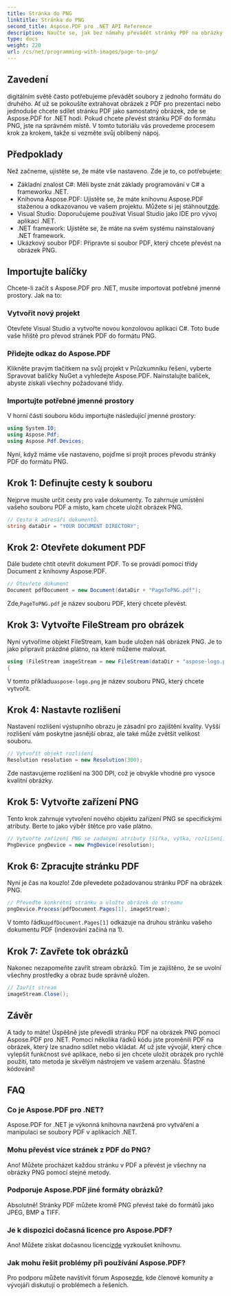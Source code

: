 ```yaml
---
title: Stránka do PNG
linktitle: Stránka do PNG
second_title: Aspose.PDF pro .NET API Reference
description: Naučte se, jak bez námahy převádět stránky PDF na obrázky PNG pomocí Aspose.PDF for .NET v našem podrobném návodu krok za krokem.
type: docs
weight: 220
url: /cs/net/programming-with-images/page-to-png/
---
```

## Zavedení

digitálním světě často potřebujeme převádět soubory z jednoho formátu do druhého. Ať už se pokoušíte extrahovat obrázek z PDF pro prezentaci nebo jednoduše chcete sdílet stránku PDF jako samostatný obrázek, zde se Aspose.PDF for .NET hodí. Pokud chcete převést stránku PDF do formátu PNG, jste na správném místě. V tomto tutoriálu vás provedeme procesem krok za krokem, takže si vezměte svůj oblíbený nápoj.

## Předpoklady

Než začneme, ujistěte se, že máte vše nastaveno. Zde je to, co potřebujete:
- Základní znalost C#: Měli byste znát základy programování v C# a frameworku .NET.
-  Knihovna Aspose.PDF: Ujistěte se, že máte knihovnu Aspose.PDF staženou a odkazovanou ve vašem projektu. Můžete si jej stáhnout[zde](https://releases.aspose.com/pdf/net/).
- Visual Studio: Doporučujeme používat Visual Studio jako IDE pro vývoj aplikací .NET.
- .NET framework: Ujistěte se, že máte na svém systému nainstalovaný .NET framework.
- Ukázkový soubor PDF: Připravte si soubor PDF, který chcete převést na obrázek PNG.

## Importujte balíčky

Chcete-li začít s Aspose.PDF pro .NET, musíte importovat potřebné jmenné prostory. Jak na to:

### Vytvořit nový projekt

Otevřete Visual Studio a vytvořte novou konzolovou aplikaci C#. Toto bude vaše hřiště pro převod stránek PDF do formátu PNG.

### Přidejte odkaz do Aspose.PDF

Klikněte pravým tlačítkem na svůj projekt v Průzkumníku řešení, vyberte Spravovat balíčky NuGet a vyhledejte Aspose.PDF. Nainstalujte balíček, abyste získali všechny požadované třídy.

### Importujte potřebné jmenné prostory

V horní části souboru kódu importujte následující jmenné prostory:

```csharp
using System.IO;
using Aspose.Pdf;
using Aspose.Pdf.Devices;
```

Nyní, když máme vše nastaveno, pojďme si projít proces převodu stránky PDF do formátu PNG.

## Krok 1: Definujte cesty k souboru

Nejprve musíte určit cesty pro vaše dokumenty. To zahrnuje umístění vašeho souboru PDF a místo, kam chcete uložit obrázek PNG. 

```csharp
// Cesta k adresáři dokumentů.
string dataDir = "YOUR DOCUMENT DIRECTORY";
```

## Krok 2: Otevřete dokument PDF

Dále budete chtít otevřít dokument PDF. To se provádí pomocí třídy Document z knihovny Aspose.PDF.

```csharp
// Otevřete dokument
Document pdfDocument = new Document(dataDir + "PageToPNG.pdf");
```

 Zde,`PageToPNG.pdf` je název souboru PDF, který chcete převést.

## Krok 3: Vytvořte FileStream pro obrázek

Nyní vytvoříme objekt FileStream, kam bude uložen náš obrázek PNG. Je to jako připravit prázdné plátno, na které můžeme malovat.

```csharp
using (FileStream imageStream = new FileStream(dataDir + "aspose-logo.png", FileMode.Create))
{
```

 V tomto příkladu`aspose-logo.png` je název souboru PNG, který chcete vytvořit.

## Krok 4: Nastavte rozlišení

Nastavení rozlišení výstupního obrazu je zásadní pro zajištění kvality. Vyšší rozlišení vám poskytne jasnější obraz, ale také může zvětšit velikost souboru.

```csharp
// Vytvořit objekt rozlišení
Resolution resolution = new Resolution(300);
```

Zde nastavujeme rozlišení na 300 DPI, což je obvykle vhodné pro vysoce kvalitní obrázky.

## Krok 5: Vytvořte zařízení PNG

Tento krok zahrnuje vytvoření nového objektu zařízení PNG se specifickými atributy. Berte to jako výběr štětce pro vaše plátno.

```csharp
// Vytvořte zařízení PNG se zadanými atributy (šířka, výška, rozlišení)
PngDevice pngDevice = new PngDevice(resolution);
```

## Krok 6: Zpracujte stránku PDF

Nyní je čas na kouzlo! Zde převedete požadovanou stránku PDF na obrázek PNG.

```csharp
// Převeďte konkrétní stránku a uložte obrázek do streamu
pngDevice.Process(pdfDocument.Pages[1], imageStream);
```

 V tomto řádku`pdfDocument.Pages[1]` odkazuje na druhou stránku vašeho dokumentu PDF (indexování začíná na 1).

## Krok 7: Zavřete tok obrázků

Nakonec nezapomeňte zavřít stream obrázků. Tím je zajištěno, že se uvolní všechny prostředky a obraz bude správně uložen.

```csharp
// Zavřít stream
imageStream.Close();
```

## Závěr

A tady to máte! Úspěšně jste převedli stránku PDF na obrázek PNG pomocí Aspose.PDF pro .NET. Pomocí několika řádků kódu jste proměnili PDF na obrázek, který lze snadno sdílet nebo vkládat. Ať už jste vývojář, který chce vylepšit funkčnost své aplikace, nebo si jen chcete uložit obrázek pro rychlé použití, tato metoda je skvělým nástrojem ve vašem arzenálu. Šťastné kódování!

## FAQ

### Co je Aspose.PDF pro .NET?  
Aspose.PDF for .NET je výkonná knihovna navržená pro vytváření a manipulaci se soubory PDF v aplikacích .NET.

### Mohu převést více stránek z PDF do PNG?  
Ano! Můžete procházet každou stránku v PDF a převést je všechny na obrázky PNG pomocí stejné metody.

### Podporuje Aspose.PDF jiné formáty obrázků?  
Absolutně! Stránky PDF můžete kromě PNG převést také do formátů jako JPEG, BMP a TIFF.

### Je k dispozici dočasná licence pro Aspose.PDF?  
 Ano! Můžete získat dočasnou licenci[zde](https://purchase.aspose.com/temporary-license/) vyzkoušet knihovnu.

### Jak mohu řešit problémy při používání Aspose.PDF?  
 Pro podporu můžete navštívit fórum Aspose[zde](https://forum.aspose.com/c/pdf/10), kde členové komunity a vývojáři diskutují o problémech a řešeních.